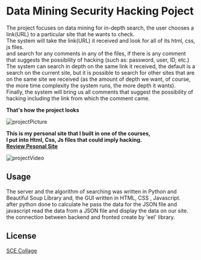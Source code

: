 # Data Mining Security Hacking Poject

The project focuses on data mining for in-depth search, the user chooses a link(URL) to a particular site that he wants to check.<br/>
The system will take the link(URL) it received and look for all of its html, css, js files.<br/>
and search for any comments in any of the files, if there is any comment that suggests the possibility of hacking (such as: password, user, ID, etc.)<br/>
The system can search in depth on the same link it received, the default is a search on the current site, but it is possible to search for other sites that are on the same site we received (as the amount of depth we want, of course, the more time complexity the system runs, the more depth it wants).<br/>
Finally, the system will bring us all comments that suggest the possibility of hacking including the link from which the comment came.<br/>

**That's how the project looks**

![projectPicture](https://user-images.githubusercontent.com/33221427/76643819-7e637580-655e-11ea-8907-39875e0fe911.JPG)

**This is my personal site that I built in one of the courses,<br/>
I put into Html, Css, Js files that could imply hacking.<br/>
[Review Pesonal Site](https://guyhassan.github.io/Geo-Information-Project/)**

![projectVideo](https://user-images.githubusercontent.com/33221427/76643844-89b6a100-655e-11ea-9fe4-7edf48617db7.gif)
## Usage
The server and the algorithm of searching was written in Python and Beautiful Soup Library and, the GUI written in HTML, CSS , Javascript.<br/>
after python done to calculate he pass the data for the JSON file and javascript read the data from a JSON file and display the data on our site.<br/>
the connection between backend and fronted create by 'eel' library.

## License
[SCE Collage](https://www.sce.ac.il/)
